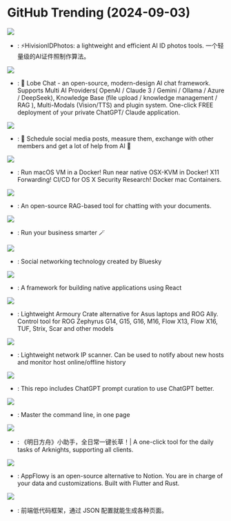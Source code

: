 # GitHub Trending (2024-09-03)

![](https://img.shields.io/badge/Python-New%20738-green?style=flat-square&logo=appveyor)
- [](https://github.comundefined): ⚡️HivisionIDPhotos: a lightweight and efficient AI ID photos tools. 一个轻量级的AI证件照制作算法。

![](https://img.shields.io/badge/TypeScript-New%20343-green?style=flat-square&logo=appveyor)
- [](https://github.comundefined): 🤯 Lobe Chat - an open-source, modern-design AI chat framework. Supports Multi AI Providers( OpenAI / Claude 3 / Gemini / Ollama / Azure / DeepSeek), Knowledge Base (file upload / knowledge management / RAG ), Multi-Modals (Vision/TTS) and plugin system. One-click FREE deployment of your private ChatGPT/ Claude application.

![](https://img.shields.io/badge/TypeScript-New%20410-green?style=flat-square&logo=appveyor)
- [](https://github.comundefined): 📨 Schedule social media posts, measure them, exchange with other members and get a lot of help from AI 🚀

![](https://img.shields.io/badge/Shell-New%20367-green?style=flat-square&logo=appveyor)
- [](https://github.comundefined): Run macOS VM in a Docker! Run near native OSX-KVM in Docker! X11 Forwarding! CI/CD for OS X Security Research! Docker mac Containers.

![](https://img.shields.io/badge/Python-New%201-green?style=flat-square&logo=appveyor)
- [](https://github.comundefined): An open-source RAG-based tool for chatting with your documents.

![](https://img.shields.io/badge/TypeScript-New%2072-green?style=flat-square&logo=appveyor)
- [](https://github.comundefined): Run your business smarter 🪄

![](https://img.shields.io/badge/TypeScript-New%2047-green?style=flat-square&logo=appveyor)
- [](https://github.comundefined): Social networking technology created by Bluesky

![](https://img.shields.io/badge/C%2B%2B-New%2026-green?style=flat-square&logo=appveyor)
- [](https://github.comundefined): A framework for building native applications using React

![](https://img.shields.io/badge/C%23-New%2025-green?style=flat-square&logo=appveyor)
- [](https://github.comundefined): Lightweight Armoury Crate alternative for Asus laptops and ROG Ally. Control tool for ROG Zephyrus G14, G15, G16, M16, Flow X13, Flow X16, TUF, Strix, Scar and other models

![](https://img.shields.io/badge/Go-New%20487-green?style=flat-square&logo=appveyor)
- [](https://github.comundefined): Lightweight network IP scanner. Can be used to notify about new hosts and monitor host online/offline history

![](https://img.shields.io/badge/HTML-New%20399-green?style=flat-square&logo=appveyor)
- [](https://github.comundefined): This repo includes ChatGPT prompt curation to use ChatGPT better.

![](https://img.shields.io/badge/none-New%2038-green?style=flat-square&logo=appveyor)
- [](https://github.comundefined): Master the command line, in one page

![](https://img.shields.io/badge/C%2B%2B-New%2022-green?style=flat-square&logo=appveyor)
- [](https://github.comundefined): 《明日方舟》小助手，全日常一键长草！| A one-click tool for the daily tasks of Arknights, supporting all clients.

![](https://img.shields.io/badge/Rust-New%2027-green?style=flat-square&logo=appveyor)
- [](https://github.comundefined): AppFlowy is an open-source alternative to Notion. You are in charge of your data and customizations. Built with Flutter and Rust.

![](https://img.shields.io/badge/TypeScript-New%2012-green?style=flat-square&logo=appveyor)
- [](https://github.comundefined): 前端低代码框架，通过 JSON 配置就能生成各种页面。

